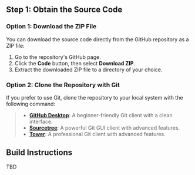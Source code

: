 ## Step 1: Obtain the Source Code

### Option 1: Download the ZIP File
You can download the source code directly from the GitHub repository as a ZIP file:

1. Go to the repository's GitHub page.
2. Click the **Code** button, then select **Download ZIP**.
3. Extract the downloaded ZIP file to a directory of your choice.

### Option 2: Clone the Repository with Git
If you prefer to use Git, clone the repository to your local system with the following command:

> - [**GitHub Desktop**](https://desktop.github.com/): A beginner-friendly Git client with a clean interface.
> - [**Sourcetree**](https://www.sourcetreeapp.com/): A powerful Git GUI client with advanced features.
> - [**Tower**](https://www.git-tower.com/): A professional Git client with advanced features.

## Build Instructions
TBD